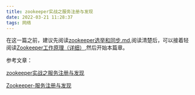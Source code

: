 ```yaml
---
title: zookeeper实战之服务注册与发现
date: 2022-03-21 11:28:37
tags: 网络
---
```


在这一篇之前，建议先阅读[zookeeper选举和同步.md](zookeeper选举和同步.md),阅读清楚后，可以接着轻阅读[Zookeeper工作原理（详细）](https://www.cnblogs.com/raphael5200/p/5285583.html),然后开始本篇章。




参考文章：

[zookeeper实战之服务注册与发现](https://segmentfault.com/a/1190000019670015)

[Zookeeper-服务注册与发现](https://www.jianshu.com/p/bfd7e2f8e1a7)
